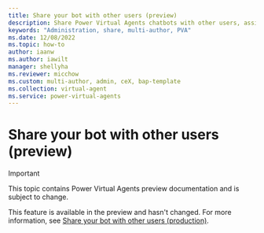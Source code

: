 ```yaml
---
title: Share your bot with other users (preview)
description: Share Power Virtual Agents chatbots with other users, assign security roles, and work together in Power Virtual Agents preview.
keywords: "Administration, share, multi-author, PVA"
ms.date: 12/08/2022
ms.topic: how-to
author: iaanw
ms.author: iawilt
manager: shellyha
ms.reviewer: micchow
ms.custom: multi-author, admin, ceX, bap-template
ms.collection: virtual-agent
ms.service: power-virtual-agents
---
```


# Share your bot with other users (preview)

> [!IMPORTANT]
> This topic contains Power Virtual Agents preview documentation and is subject to change.

This feature is available in the preview and hasn't changed. For more information, see [Share your bot with other users (production)](../admin-share-bots.md).
